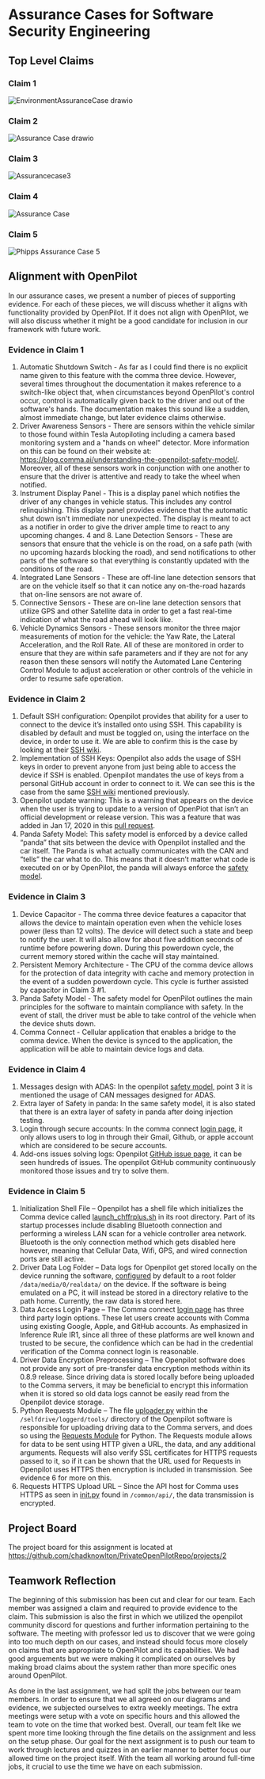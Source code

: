 # Assurance Cases for Software Security Engineering

## Top Level Claims

### Claim 1 
![EnvironmentAssuranceCase drawio](https://user-images.githubusercontent.com/46686977/136292647-dc19a9c9-02be-4392-a860-9f133fc9f3dd.png)

### Claim 2
![Assurance Case drawio](https://user-images.githubusercontent.com/47230603/136592114-5a52047a-5f2d-48aa-8557-a5c67b3c27d8.png)

### Claim 3
![Assurancecase3](https://user-images.githubusercontent.com/57100645/136295181-bf942290-c56a-42af-8cea-8197d0d59016.PNG)

### Claim 4
![Assurance Case](https://user-images.githubusercontent.com/25081252/136594875-19aef9ef-aab7-42da-b76a-7ef45d9f9c49.png)

### Claim 5
![Phipps Assurance Case 5](https://user-images.githubusercontent.com/61159481/136259893-4b14075c-74a2-4231-bdd0-7200359b7a8f.png)




## Alignment with OpenPilot
In our assurance cases, we present a number of pieces of supporting evidence. For each of these pieces, we will discuss whether it aligns with functionality provided by OpenPilot. If it does not align with OpenPilot, we will also discuss whether it might be a good candidate for inclusion in our framework with future work.

### Evidence in Claim 1
1. Automatic Shutdown Switch - As far as I could find there is no explicit name given to this feature with the comma three device. However, several times throughout the documentation it makes reference to a switch-like object that, when circumstances beyond OpenPilot's control occur, control is automatically given back to the driver and out of the software's hands. The documentation makes this sound like a sudden, almost immediate change, but later evidence claims otherwise.
2. Driver Awareness Sensors - There are sensors within the vehicle similar to those found within Tesla Autopiloting including a camera based monitoring system and a "hands on wheel" detector. More information on this can be found on their website at: https://blog.comma.ai/understanding-the-openpilot-safety-model/. Moreover, all of these sensors work in conjunction with one another to ensure that the driver is attentive and ready to take the wheel when notified. 
3. Instrument Display Panel - This is a display panel which notifies the driver of any changes in vehicle status. This includes any control relinquishing. This display panel provides evidence that the automatic shut down isn't immediate nor unexpected. The display is meant to act as a notifier in order to give the driver ample time to react to any upcoming changes.
4 and 8. Lane Detection Sensors - These are sensors that ensure that the vehicle is on the road, on a safe path (with no upcoming hazards blocking the road), and send notifications to other parts of the software so that everything is constantly updated with the conditions of the road.
5. Integrated Lane Sensors - These are off-line lane detection sensors that are on the vehicle itself so that it can notice any on-the-road hazards that on-line sensors are not aware of.
6. Connective Sensors - These are on-line lane detection sensors that utilize GPS and other Satellite data in order to get a fast real-time indication of what the road ahead will look like.
7. Vehicle Dynamics Sensors - These sensors monitor the three major measurements of motion for the vehicle: the Yaw Rate, the Lateral Acceleration, and the Roll Rate. All of these are monitored in order to ensure that they are within safe parameters and if they are not for any reason then these sensors will notify the Automated Lane Centering Control Module to adjust acceleration or other controls of the vehicle in order to resume safe operation.

### Evidence in Claim 2
1. Default SSH configuration: Openpilot provides that ability for a user to connect to the device it’s installed onto using SSH. This capability is disabled by default and must be toggled on, using the interface on the device, in order to use it. We are able to confirm this is the case by looking at their [SSH wiki](https://github.com/commaai/openpilot/wiki/SSH).
2. Implementation of SSH Keys: Openpilot also adds the usage of SSH keys in order to prevent anyone from just being able to access the device if SSH is enabled. Openpilot mandates the use of keys from a personal GitHub account in order to connect to it. We can see this is the case from the same [SSH wiki](https://github.com/commaai/openpilot/wiki/SSH) mentioned previously.
3. Openpilot update warning: This is a warning that appears on the device when the user is trying to update to a version of OpenPiot that isn’t an official development or release version. This was a feature that was added in Jan 17, 2020 in this [pull request](https://github.com/commaai/openpilot/pull/964).
4. Panda Safety Model: This safety model is enforced by a device called “panda” that sits between the device with Openpilot installed and the car itself. The Panda is what actually communicates with the CAN and “tells” the car what to do. This means that it doesn’t matter what code is executed on or by OpenPilot, the panda will always enforce the [safety model](https://blog.comma.ai/understanding-the-openpilot-safety-model/).

### Evidence in Claim 3
1. Device Capacitor - The comma three device features a capacitor that allows the device to maintain operation even when the vehicle loses power (less than 12 volts). The device will detect such a state and beep to notify the user. It will also allow for about five addition seconds of runtime before powering down. During this powerdown cycle, the current memory stored within the cache will stay maintained.
2. Persistent Memory Architecture -  The CPU of the comma device allows for the protection of data integrity with cache and memory protection in the event of a sudden powerdown cycle. This cycle is further assisted by capacitor in Claim 3 #1. 
3. Panda Safety Model - The safety model for OpenPilot outlines the main principles for the software to maintain compliance with safety. In the event of stall, the driver must be able to take control of the vehicle when the device shuts down.
4. Comma Connect - Cellular application that enables a bridge to the comma device. When the device is synced to the application, the application will be able to maintain device logs and data.

### Evidence in Claim 4
1. Messages design with ADAS: In the openpilot [safety model](https://comma-ai.medium.com/understanding-the-openpilot-safety-model-fe9797e306bf), point 3 it is mentioned the usage of CAN messages designed for ADAS.
2. Extra layer of Safety in panda: In the same safety model, it is also stated that there is an extra layer of safety in panda after doing injection testing.
3. Login through secure accounts: In the comma connect [login page](https://connect.comma.ai/), it only allows users to log in through their Gmail, Github, or apple account which are considered to be secure accounts.
4. Add-ons issues solving logs: Openpilot [GitHub issue page](https://github.com/commaai/openpilot/issues), it can be seen hundreds of issues. The openpilot GitHub community continuously monitored those issues and try to solve them. 


### Evidence in Claim 5
1. Initialization Shell File – Openpilot has a shell file which initializes the Comma device called [launch_chffrplus.sh](https://github.com/commaai/openpilot/blob/master/launch_chffrplus.sh) in its root directory. Part of its startup processes include disabling Bluetooth connection and performing a wireless LAN scan for a vehicle controller area network. Bluetooth is the only connection method which gets disabled here however, meaning that Cellular Data, Wifi, GPS, and wired connection ports are still active.
2. Driver Data Log Folder – Data logs for Openpilot get stored locally on the device running the software, [configured](https://github.com/commaai/openpilot/blob/master/selfdrive/loggerd/config.py) by default to a root folder `/data/media/0/realdata/` on the device. If the software is being emulated on a PC, it will instead be stored in a directory relative to the path home. Currently, the raw data is stored here.
3. Data Access Login Page – The Comma connect [login page](https://connect.comma.ai/) has three third party login options. These let users create accounts with Comma using existing Google, Apple, and GitHub accounts. As emphasized in Inference Rule IR1, since all three of these platforms are well known and trusted to be secure, the confidence which can be had in the credential verification of the Comma connect login is reasonable.
4. Driver Data Encryption Preprocessing – The Openpilot software does not provide any sort of pre-transfer data encryption methods within its 0.8.9 release. Since driving data is stored locally before being uploaded to the Comma servers, it may be beneficial to encrypt this information when it is stored so old data logs cannot be easily read from the Openpilot device storage.
5. Python Requests Module – The file [uploader.py](https://github.com/commaai/openpilot/blob/master/selfdrive/loggerd/uploader.py) within the `/selfdrive/loggerd/tools/` directory of the Openpilot software is responsible for uploading driving data to the Comma servers, and does so using the [Requests Module](https://docs.python-requests.org/en/latest/user/quickstart/#make-a-request) for Python. The Requests module allows for data to be sent using HTTP given a URL, the data, and any additional arguments. Requests will also verify SSL certificates for HTTPS requests passed to it, so if it can be shown that the URL used for Requests in Openpilot uses HTTPS then encryption is included in transmission. See evidence 6 for more on this.
6. Requests HTTPS Upload URL – Since the API host for Comma uses HTTPS as seen in [init.py](https://github.com/commaai/openpilot/blob/master/common/api/__init__.py) found in `/common/api/`, the data transmission is encrypted.


## Project Board
The project board for this assignment is located at https://github.com/chadknowlton/PrivateOpenPilotRepo/projects/2

## Teamwork Reflection
The beginning of this submission has been cut and clear for our team. Each member was assigned a claim and required to provide evidence to the claim. This submission is also the first in which we utilized the openpilot community discord for questions and further information pertaining to the software. The meeting with professor led us to discover that we were going into too much depth on our cases, and instead should focus more closely on claims that are appropriate to OpenPilot and its capabilities. We had good arguements but we were making it complicated on ourselves by making broad claims about the system rather than more specific ones around OpenPilot.

As done in the last assignment, we had split the jobs between our team members. In order to ensure that we all agreed on our diagrams and evidence, we subjected ourselves to extra weekly meetings. The extra meetings were setup with a vote on specific hours and this allowed the team to vote on the time that worked best. Overall, our team felt like we spent more time looking through the fine details on the assignment and less on the setup phase. Our goal for the next assignment is to push our team to work through lectures and quizzes in an earlier manner to better focus our allowed time on the project itself. With the team all working around full-time jobs, it crucial to use the time we have on each submission. 
